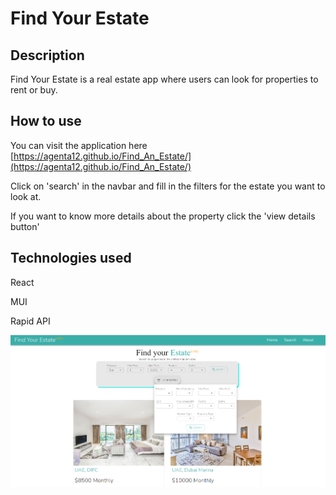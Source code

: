 # Find Your Estate

## Description 

Find Your Estate is a real estate app where users can look for properties to rent or buy.

## How to use

You can visit the application here [https://agenta12.github.io/Find_An_Estate/](https://agenta12.github.io/Find_An_Estate/)

Click on 'search' in the navbar and fill in the filters for the estate you want to look at.

If you want to know more details about the property click the 'view details button'

## Technologies used

React

MUI

Rapid API 

![screen shot of application](./public/find-your-estate-1.png)